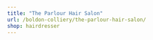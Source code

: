 ```yaml
---
title: "The Parlour Hair Salon"
url: /boldon-colliery/the-parlour-hair-salon/
shop: hairdresser
---
```

